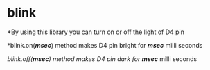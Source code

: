 # blink
*By using this library you can turn on or off the light of D4 pin

*blink.on(_**msec**_) method makes D4 pin bright for _**msec**_ milli seconds

*blink.off(_**msec**_) method makes D4 pin dark for _**msec**_* milli seconds
